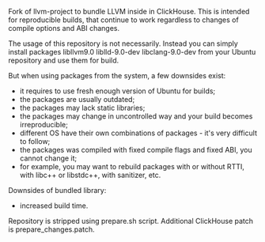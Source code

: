 Fork of llvm-project to bundle LLVM inside in ClickHouse.
This is intended for reproducible builds, that continue to work regardless to changes of compile options and ABI changes.

The usage of this repository is not necessarily.
Instead you can simply install packages
 libllvm9.0 liblld-9.0-dev libclang-9.0-dev
 from your Ubuntu repository and use them for build.

But when using packages from the system, a few downsides exist:
- it requires to use fresh enough version of Ubuntu for builds;
- the packages are usually outdated;
- the packages may lack static libraries;
- the packages may change in uncontrolled way and your build becomes irreproducible;
- different OS have their own combinations of packages - it's very difficult to follow;
- the packages was compiled with fixed compile flags and fixed ABI, you cannot change it;
- for example, you may want to rebuild packages with or without RTTI, with libc++ or libstdc++, with sanitizer, etc.

Downsides of bundled library:
- increased build time.

Repository is stripped using prepare.sh script. Additional ClickHouse patch is prepare_changes.patch.
